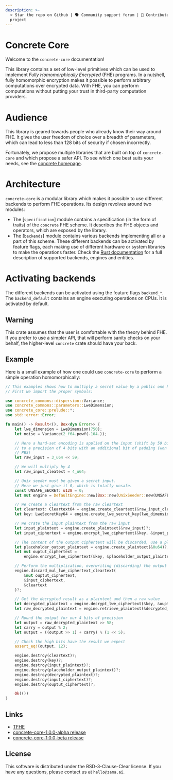 ```yaml
---
description: >-
  ⭐️ Star the repo on Github | 🗣 Community support forum | 📁 Contribute to the
  project
---
```


# Concrete Core

 Welcome to the `concrete-core` documentation!

 This library contains a set of low-level primitives which can be used to implement *Fully
 Homomorphically Encrypted* (FHE) programs. In a nutshell, fully homomorphic encryption makes it
 possible to perform arbitrary computations over encrypted data. With FHE, you can perform
 computations without putting your trust in third-party computation providers.

 # Audience

 This library is geared towards people who already know their way around FHE. It gives the user
 freedom of choice over a breadth of parameters, which can lead to less than 128 bits of security
 if chosen incorrectly.

 Fortunately, we propose multiple libraries that are built on top of `concrete-core` and which
 propose a safer API. To see which one best suits your needs, see the
 [concrete homepage](https://zama.ai/concrete).

 # Architecture

 `concrete-core` is a modular library which makes it possible to use different backends to
 perform FHE operations. Its design revolves around two modules:

 + The [`specification`] module contains a specification (in the form of traits) of the
 `concrete` FHE scheme. It describes the FHE objects and operators, which are exposed by the
 library.
 + The [`backends`] module contains various backends implementing all or a part of this scheme.
 These different backends can be activated by feature flags, each making use of different
 hardware or system libraries to make the operations faster. Check the [Rust documentation](https://docs.rs/concrete-core/1.0.0-gamma/concrete_core) for a full description of supported backends, engines and entities.

 # Activating backends

 The different backends can be activated using the feature flags `backend_*`. The `backend_default`
 contains an engine executing operations on CPUs. It is activated by default.

## Warning

This crate assumes that the user is comfortable with the theory behind FHE. If you prefer to use a
simpler API, that will perform sanity checks on your behalf, the higher-level `concrete`
crate should have your back.

## Example

Here is a small example of how one could use `concrete-core` to perform a simple operation
homomorphically:

```rust
// This examples shows how to multiply a secret value by a public one homomorphically.
// First we import the proper symbols:

use concrete_commons::dispersion::Variance;
use concrete_commons::parameters::LweDimension;
use concrete_core::prelude::*;
use std::error::Error;

fn main() -> Result<(), Box<dyn Error>> {
    let lwe_dimension = LweDimension(750);
    let noise = Variance(2_f64.powf(-104.));

    // Here a hard-set encoding is applied on the input (shift by 59 bits) which corresponds here
    // to a precision of 4 bits with an additional bit of padding (won't be used but required for
    // PBS)
    let raw_input = 3_u64 << 59;

    // We will multiply by 4
    let raw_input_cleatext = 4_u64;

    // Unix seeder must be given a secret input.
    // Here we just give it 0, which is totally unsafe.
    const UNSAFE_SECRET: u128 = 0;
    let mut engine = DefaultEngine::new(Box::new(UnixSeeder::new(UNSAFE_SECRET)))?;

    // We create a cleartext from the raw cleartext
    let cleartext: Cleartext64 = engine.create_cleartext(&raw_input_cleatext)?;
    let key: LweSecretKey64 = engine.create_lwe_secret_key(lwe_dimension)?;

    // We crate the input plaintext from the raw input
    let input_plaintext = engine.create_plaintext(&raw_input)?;
    let input_ciphertext = engine.encrypt_lwe_ciphertext(&key, &input_plaintext, noise)?;

    // The content of the output ciphertext will be discarded, use a placeholder plaintext of 0
    let placeholder_output_plaintext = engine.create_plaintext(&0u64)?;
    let mut ouptut_ciphertext =
        engine.encrypt_lwe_ciphertext(&key, &placeholder_output_plaintext, noise)?;

    // Perform the multiplication, overwriting (discarding) the output ciphertext content
    engine.discard_mul_lwe_ciphertext_cleartext(
        &mut ouptut_ciphertext,
        &input_ciphertext,
        &cleartext
    )?;

    // Get the decrypted result as a plaintext and then a raw value
    let decrypted_plaintext = engine.decrypt_lwe_ciphertext(&key, &ouptut_ciphertext)?;
    let raw_decrypted_plaintext = engine.retrieve_plaintext(&decrypted_plaintext)?;

    // Round the output for our 4 bits of precision
    let output = raw_decrypted_plaintext >> 58;
    let carry = output % 2;
    let output = ((output >> 1) + carry) % (1 << 5);

    // Check the high bits have the result we expect
    assert_eq!(output, 12);

    engine.destroy(cleartext)?;
    engine.destroy(key)?;
    engine.destroy(input_plaintext)?;
    engine.destroy(placeholder_output_plaintext)?;
    engine.destroy(decrypted_plaintext)?;
    engine.destroy(input_ciphertext)?;
    engine.destroy(ouptut_ciphertext)?;

    Ok(())
}
```

## Links

* [TFHE](https://eprint.iacr.org/2018/421.pdf)
* [concrete-core-1.0.0-alpha release](https://community.zama.ai/t/concrete-core-v1-0-0-alpha/120)
* [concrete-core-1.0.0-beta release](https://www.zama.ai/post/announcing-concrete-core-v1-0-beta)

## License

This software is distributed under the BSD-3-Clause-Clear license. If you have any questions, 
please contact us at `hello@zama.ai`.
